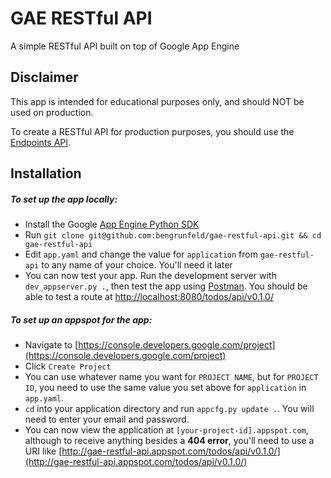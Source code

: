 # GAE RESTful API 

A simple RESTful API built on top of Google App Engine

## Disclaimer

This app is intended for educational purposes only, and should NOT be used on production. 

To create a RESTful API for production purposes, you should use the [Endpoints API](https://cloud.google.com/appengine/docs/python/endpoints/create_api).

## Installation

##### To set up the app locally:

* Install the Google [App Engine Python SDK](https://cloud.google.com/appengine/downloads#Google_App_Engine_SDK_for_Python)
* Run `git clone git@github.com:bengrunfeld/gae-restful-api.git && cd gae-restful-api`
* Edit `app.yaml` and change the value for `application` from `gae-restful-api` to any name of your choice. You'll need it later
* You can now test your app. Run the development server with `dev_appserver.py .`, then test the app using [Postman](http://www.getpostman.com/). You should be able to test a route at [http://localhost:8080/todos/api/v0.1.0/](http://localhost:8080/todos/api/v0.1.0/)

##### To set up an appspot for the app:

* Navigate to [https://console.developers.google.com/project](https://console.developers.google.com/project)
* Click `Create Project`
* You can use whatever name you want for `PROJECT NAME`, but for `PROJECT ID`, you need to use the same value you set above for `application` in `app.yaml`.
* `cd` into your application directory and run `appcfg.py update .`. You will need to enter your email and password.
* You can now view the application at `[your-project-id].appspot.com`, although to receive anything besides a **404 error**, you'll need to use a URI like [http://gae-restful-api.appspot.com/todos/api/v0.1.0/](http://gae-restful-api.appspot.com/todos/api/v0.1.0/)
